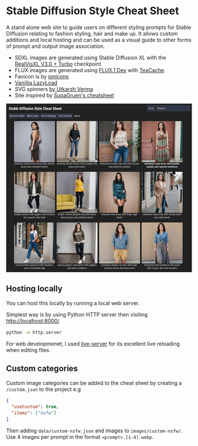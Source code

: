 # Stable Diffusion Style Cheat Sheet

A stand alone web site to guide users on different styling prompts for Stable Diffusion relating to fashion styling, hair and make up. It allows custom additions and local hosting and can be used as a visual guide to other forms of prompt and output image association.

- SDXL images are generated using Stable Diffusion XL with the [RealVisXL V3.0 + Turbo](https://civitai.com/models/139562/realvisxl-v30-turbo) checkpoint
- FLUX images are generated using [FLUX.1 Dev](https://huggingface.co/black-forest-labs/FLUX.1-dev) with [TeaCache](https://github.com/ali-vilab/TeaCache).
- Favicon is by [ionicons](https://github.com/ionic-team/ionicons)
- [Vanillia LazyLoad](https://github.com/verlok/vanilla-lazyload)
- SVG spinners [by Utkarsh Verma](https://github.com/n3r4zzurr0/svg-spinners)
- Site inspired by [SupaGruen's cheatsheet](https://supagruen.github.io/StableDiffusion-CheatSheet/)

![Screenshot](images/screenshot.jpg)

## Hosting locally

You can host this locally by running a local web server.

Simplest way is by using Python HTTP server then visiting <http://localhost:8000/>

```bash
python -m http.server
```

For web developmenet, I used [live-server](https://github.com/tapio/live-server) for its excellent live reloading when editing files.

## Custom categories

Custom image categories can be added to the cheat sheet by creating a `/custom.json` to the project e.g

```json
{
  "useCustom": true,
  "items": ["nsfw"]
}
```

Then adding `data/custom-nsfw.json` and images to `images/custom-nsfw/`. Use 4 images per prompt in the format `<prompt>.[1-4].webp`.
